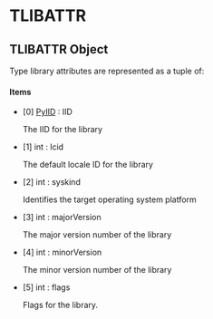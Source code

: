 # TLIBATTR


## TLIBATTR Object

Type library attributes are represented as a tuple of:

#### Items

  - \[0\] [PyIID](PyIID.md) : IID

    The IID for the library

  - \[1\] int : lcid

    The default locale ID for the library

  - \[2\] int : syskind

    Identifies the target operating system platform

  - \[3\] int : majorVersion

    The major version number of the library

  - \[4\] int : minorVersion

    The minor version number of the library

  - \[5\] int : flags

    Flags for the library\.
